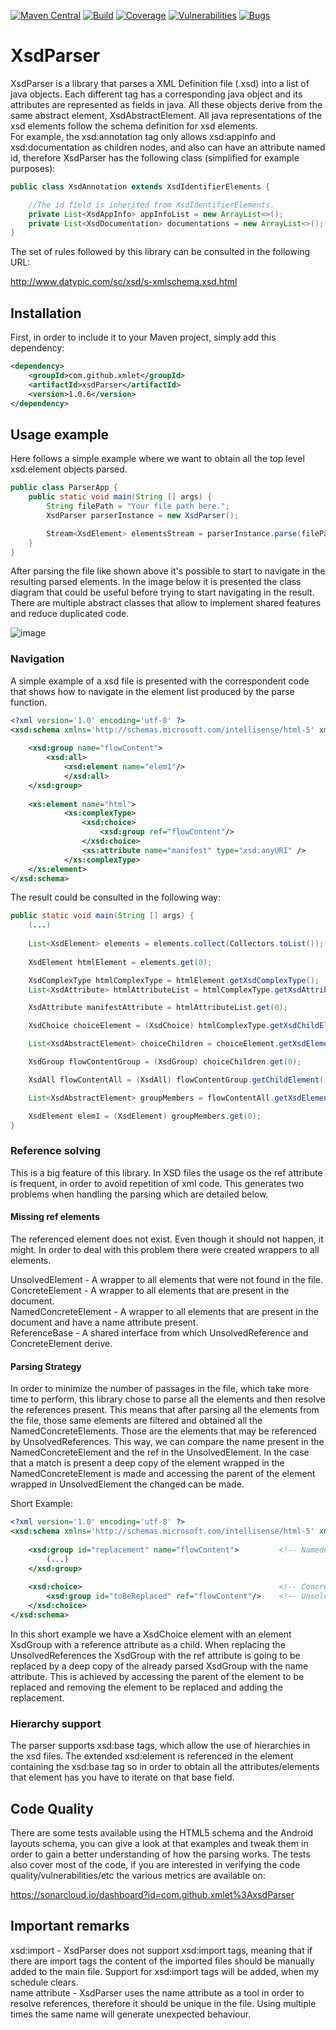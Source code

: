 [![Maven Central](https://img.shields.io/maven-central/v/com.github.xmlet/xsdParser.svg)](https://search.maven.org/#artifactdetails%7Ccom.github.xmlet%7CxsdParser%7C1.0.6%7Cjar)
[![Build](https://sonarcloud.io/api/project_badges/measure?project=com.github.xmlet%3AxsdParser&metric=alert_status)](https://sonarcloud.io/dashboard?id=com.github.xmlet%3AxsdParser)
[![Coverage](https://sonarcloud.io/api/badges/measure?key=com.github.xmlet%3AxsdParser&metric=coverage)](https://sonarcloud.io/component_measures/domain/Coverage?id=com.github.xmlet%3AxsdParser)
[![Vulnerabilities](https://sonarcloud.io/api/badges/measure?key=com.github.xmlet%3AxsdParser&metric=vulnerabilities)](https://sonarcloud.io/dashboard?id=com.github.xmlet%3AxsdParser)
[![Bugs](https://sonarcloud.io/api/badges/measure?key=com.github.xmlet%3AxsdParser&metric=bugs)](https://sonarcloud.io/dashboard?id=com.github.xmlet%3AxsdParser)

# XsdParser

XsdParser is a library that parses a XML Definition file (.xsd) into a list of java objects. Each different tag has a corresponding java object
 and its attributes are represented as fields in java. All these objects derive from the same abstract element, XsdAbstractElement.
All java representations of the xsd elements follow the schema definition for xsd elements.  
For example, the xsd:annotation tag only allows xsd:appinfo and xsd:documentation as children nodes, and also can have an attribute named id, therefore
XsdParser has the following class (simplified for example purposes):

```java
public class XsdAnnotation extends XsdIdentifierElements {

    //The id field is inherited from XsdIdentifierElements.
    private List<XsdAppInfo> appInfoList = new ArrayList<>();
    private List<XsdDocumentation> documentations = new ArrayList<>();
}
```

The set of rules followed by this library can be consulted in the following URL:

http://www.datypic.com/sc/xsd/s-xmlschema.xsd.html

## Installation

First, in order to include it to your Maven project, simply add this dependency:

``` xml
<dependency>
    <groupId>com.github.xmlet</groupId>
    <artifactId>xsdParser</artifactId>
    <version>1.0.6</version>
</dependency>
```

## Usage example

Here follows a simple example where we want to obtain all the top level xsd:element objects parsed.

``` java
public class ParserApp {
    public static void main(String [] args) {
        String filePath = "Your file path here.";
        XsdParser parserInstance = new XsdParser();

        Stream<XsdElement> elementsStream = parserInstance.parse(filePath);
    }
}
```

After parsing the file like shown above it's possible to start to navigate in the resulting parsed elements. In the image below it is 
 presented the class diagram that could be useful before trying to start navigating in the result. There are multiple abstract classes
  that allow to implement shared features and reduce duplicated code. 

![image](https://raw.githubusercontent.com/xmlet/XsdParser/master/src/main/java/org/xmlet/xsdparser/xsdelements/xsdelements.png) 

### Navigation

A simple example of a xsd file is presented with the correspondent code that shows how to navigate in the element list produced by the
parse function.

```xml
<?xml version='1.0' encoding='utf-8' ?>
<xsd:schema xmlns='http://schemas.microsoft.com/intellisense/html-5' xmlns:xsd='http://www.w3.org/2001/XMLSchema'>
	
	<xsd:group name="flowContent">
	    <xsd:all>
	        <xsd:element name="elem1"/>
            </xsd:all>
	</xsd:group>
	
	<xs:element name="html">
            <xs:complexType>
                <xsd:choice>
                    <xsd:group ref="flowContent"/>
                </xsd:choice>
			    <xs:attribute name="manifest" type="xsd:anyURI" />
            </xs:complexType>
	</xs:element>
</xsd:schema>
```

The result could be consulted in the following way:


``` java
public static void main(String [] args) {
    (...)
    
    List<XsdElement> elements = elements.collect(Collectors.toList());
            
    XsdElement htmlElement = elements.get(0);

    XsdComplexType htmlComplexType = htmlElement.getXsdComplexType();
    List<XsdAttribute> htmlAttributeList = htmlComplexType.getXsdAttributes().collect(Collectors.toList());

    XsdAttribute manifestAttribute = htmlAttributeList.get(0);

    XsdChoice choiceElement = (XsdChoice) htmlComplexType.getXsdChildElement();

    List<XsdAbstractElement> choiceChildren = choiceElement.getXsdElements().collect(Collectors.toList());

    XsdGroup flowContentGroup = (XsdGroup) choiceChildren.get(0);

    XsdAll flowContentAll = (XsdAll) flowContentGroup.getChildElement();

    List<XsdAbstractElement> groupMembers = flowContentAll.getXsdElements().collect(Collectors.toList());

    XsdElement elem1 = (XsdElement) groupMembers.get(0);
}
```

### Reference solving

This is a big feature of this library. In XSD files the usage os the ref attribute is frequent, in order to avoid repetition of xml code. 
This generates two problems when handling the parsing which are detailed below.

#### Missing ref elements

The referenced element does not exist. Even though it should not happen, it might. In order to deal with this problem there were created wrappers to all elements.

UnsolvedElement - A wrapper to all elements that were not found in the file.  
ConcreteElement - A wrapper to all elements that are present in the document.  
NamedConcreteElement - A wrapper to all elements that are present in the document and have a name attribute present.  
ReferenceBase - A shared interface from which UnsolvedReference and ConcreteElement derive.  

#### Parsing Strategy

In order to minimize the number of passages in the file, which take more time to perform, this library chose to parse all the elements and then resolve the references present. 
This means that after parsing all the elements from the file, those same elements are filtered and obtained all the NamedConcreteElements. Those are the elements that may be 
referenced by UnsolvedReferences. This way, we can compare the name present in the NamedConcreteElement and the ref in the UnsolvedElement. In the case that a match is present a 
deep copy of the element wrapped in the NamedConcreteElement is made and accessing the parent of the element wrapped in UnsolvedElement the changed can be made. 

Short Example:

```xml
<?xml version='1.0' encoding='utf-8' ?>
<xsd:schema xmlns='http://schemas.microsoft.com/intellisense/html-5' xmlns:xsd='http://www.w3.org/2001/XMLSchema'>
	
    <xsd:group id="replacement" name="flowContent">         <!-- NamedConcreteType wrapping a XsdGroup -->
        (...)
    </xsd:group>
	
    <xsd:choice>                                            <!-- ConcreteElement wrapping a XsdChoice -->
        <xsd:group id="toBeReplaced" ref="flowContent"/>    <!-- UnsolvedReference wrapping a XsdGroup -->
    </xsd:choice>
</xsd:schema>
```

In this short example we have a XsdChoice element with an element XsdGroup with a reference attribute as a child. 
When replacing the UnsolvedReferences the XsdGroup with the ref attribute is going to be replaced by a deep copy of the already parsed
XsdGroup with the name attribute. This is achieved by accessing the parent of the element to be replaced and removing the element to be replaced
and adding the replacement.

### Hierarchy support

The parser supports xsd:base tags, which allow the use of hierarchies in the xsd files. 
The extended xsd:element is referenced in the element containing the xsd:base tag so in order to obtain all the attributes/elements that element has you 
have to iterate on that base field.

## Code Quality

There are some tests available using the HTML5 schema and the Android layouts schema, you can give a look at that examples and tweak them in order to gain a better understanding of how the parsing works.
The tests also cover most of the code, if you are interested in verifying the code quality/vulnerabilities/etc the various metrics are available on:

https://sonarcloud.io/dashboard?id=com.github.xmlet%3AxsdParser  
  
## Important remarks

xsd:import - XsdParser does not support xsd:import tags, meaning that if there are import tags the content of the imported files should be manually added to the main file. Support for xsd:import tags will be added, when my schedule clears.   
name attribute - XsdParser uses the name attribute as a tool in order to resolve references, therefore it should be unique in the file. Using multiple times the same name will generate unexpected behaviour.  